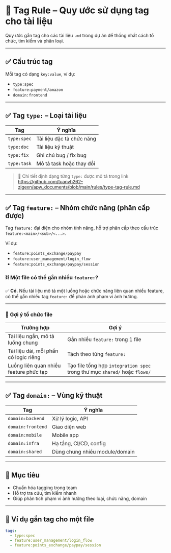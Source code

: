 # 📘 Tag Rule – Quy ước sử dụng tag cho tài liệu

Quy ước gắn tag cho các tài liệu `.md` trong dự án để thống nhất cách tổ chức, tìm kiếm và phân loại.

---

## ✅ Cấu trúc tag

Mỗi tag có dạng `key:value`, ví dụ:

- `type:spec`
- `feature:payment/amazon`
- `domain:frontend`

---

## ✅ Tag `type:` – Loại tài liệu

| Tag         | Ý nghĩa                     |
|-------------|-----------------------------|
| `type:spec` | Tài liệu đặc tả chức năng   |
| `type:doc`  | Tài liệu kỹ thuật           |
| `type:fix`  | Ghi chú bug / fix bug       |
| `type:task` | Mô tả task hoặc thay đổi    |

> 📌 Chi tiết định dạng từng `type:` được mô tả trong link https://github.com/tuanvh262-zigexn/apw_documents/blob/main/rules/type-tag-rule.md

---

## ✅ Tag `feature:` – Nhóm chức năng (phân cấp được)

Tag `feature:` đại diện cho nhóm tính năng, hỗ trợ phân cấp theo cấu trúc `feature:<main>/<sub>/<...>`.

Ví dụ:

- `feature:points_exchange/paypay`
- `feature:user_management/login_flow`
- `feature:points_exchange/paypay/session`

### ⛓ Một file có thể gắn nhiều `feature:`?

✅ **Có.** Nếu tài liệu mô tả một luồng hoặc chức năng liên quan nhiều feature, có thể gắn nhiều tag `feature:` để phản ánh phạm vi ảnh hưởng.

---

### 📂 Gợi ý tổ chức file

| Trường hợp                                | Gợi ý                                                                 |
|-------------------------------------------|-----------------------------------------------------------------------|
| Tài liệu ngắn, mô tả luồng chung          | Gắn nhiều `feature:` trong 1 file                                     |
| Tài liệu dài, mỗi phần có logic riêng     | Tách theo từng `feature:`                                            |
| Luồng liên quan nhiều feature phức tạp    | Tạo file tổng hợp `integration spec` trong thư mục `shared/` hoặc `flows/` |

---

## ✅ Tag `domain:` – Vùng kỹ thuật

| Tag              | Ý nghĩa                          |
|------------------|----------------------------------|
| `domain:backend` | Xử lý logic, API                |
| `domain:frontend`| Giao diện web                   |
| `domain:mobile`  | Mobile app                      |
| `domain:infra`   | Hạ tầng, CI/CD, config          |
| `domain:shared`  | Dùng chung nhiều module/domain  |

---

## 🎯 Mục tiêu

- Chuẩn hóa tagging trong team
- Hỗ trợ tra cứu, tìm kiếm nhanh
- Giúp phân tích phạm vi ảnh hưởng theo loại, chức năng, domain

---

## 🧪 Ví dụ gắn tag cho một file

```yaml
tags:
  - type:spec
  - feature:user_management/login_flow
  - feature:points_exchange/paypay/session
